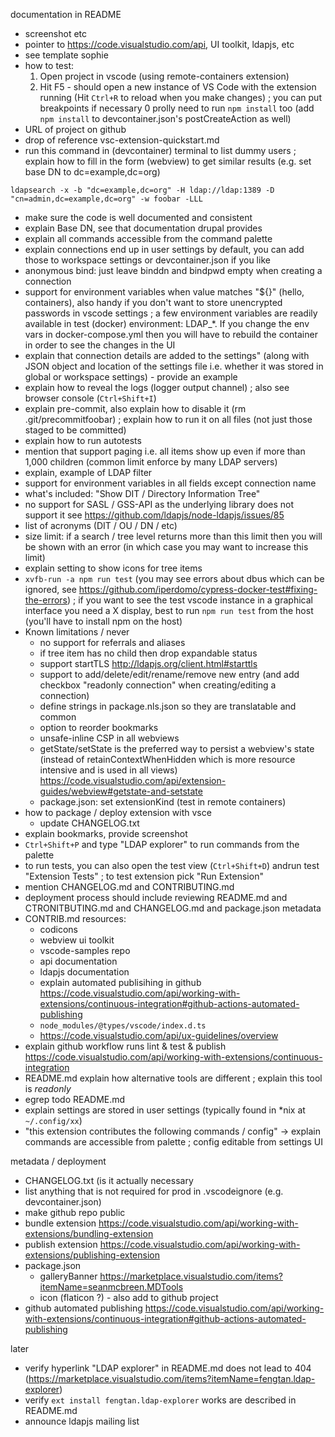 documentation in README
- screenshot etc
- pointer to https://code.visualstudio.com/api, UI toolkit, ldapjs, etc
- see template sophie
- how to test:
  1. Open project in vscode (using remote-containers extension)
  2. Hit F5 - should open a new instance of VS Code with the extension running (Hit `Ctrl+R` to reload when you make changes) ; you can put breakpoints if necessary
  0 prolly need to run `npm install` too (add `npm install` to devcontainer.json's postCreateAction as well)
- URL of project on github
- drop of reference vsc-extension-quickstart.md
- run this command in (devcontainer) terminal to list dummy users ; explain how to fill in the form (webview) to get similar results (e.g. set base DN to dc=example,dc=org)
```
ldapsearch -x -b "dc=example,dc=org" -H ldap://ldap:1389 -D "cn=admin,dc=example,dc=org" -w foobar -LLL
```
- make sure the code is well documented and consistent
- explain Base DN, see that documentation drupal provides
- explain all commands accessible from the command palette
- explain connections end up in user settings by default, you can add those to workspace settings or devcontainer.json if you like
- anonymous bind: just leave binddn and bindpwd empty when creating a connection
- support for environment variables when value matches "${}" (hello, containers), also handy if you don't want to store unencrypted passwords in vscode settings ; a few environment variables are readily available in test (docker) environment: LDAP_*. If you change the env vars in docker-compose.yml then you will have to rebuild the container in order to see the changes in the UI
- explain that connection details are added to the settings" (along with JSON object and location of the settings file i.e. whether it was stored in global or workspace settings) - provide an example
- explain how to reveal the logs (logger output channel) ; also see browser console (`Ctrl+Shift+I`)
- explain pre-commit, also explain how to disable it (rm .git/precommitfoobar) ; explain how to run it on all files (not just those staged to be committed)
- explain how to run autotests
- mention that support paging i.e. all items show up even if more than 1,000 children (common limit enforce by many LDAP servers)
- explain, example of LDAP filter
- support for environment variables in all fields except connection name
- what's included: "Show DIT / Directory Information Tree"
- no support for SASL / GSS-API as the underlying library does not support it see https://github.com/ldapjs/node-ldapjs/issues/85
- list of acronyms (DIT / OU / DN / etc)
- size limit: if a search / tree level returns more than this limit then you will be shown with an error (in which case you may want to increase this limit)
- explain setting to show icons for tree items
- `xvfb-run -a npm run test` (you may see errors about dbus which can be ignored, see https://github.com/iperdomo/cypress-docker-test#fixing-the-errors) ; if you want to see the test vscode instance in a graphical interface you need a X display, best to run `npm run test` from the host (you'll have to install npm on the host)
- Known limitations / never
  - no support for referrals and aliases
  - if tree item has no child then drop expandable status
  - support startTLS http://ldapjs.org/client.html#starttls
  - support to add/delete/edit/rename/remove new entry (and add checkbox "readonly connection" when creating/editing a connection)
  - define strings in package.nls.json so they are translatable and common
  - option to reorder bookmarks
  - unsafe-inline CSP in all webviews
  - getState/setState is the preferred way to persist a webview's state (instead of retainContextWhenHidden which is more resource intensive and is used in all views) https://code.visualstudio.com/api/extension-guides/webview#getstate-and-setstate
  - package.json: set extensionKind (test in remote containers)
- how to package / deploy extension with vsce
  - update CHANGELOG.txt
- explain bookmarks, provide screenshot
- `Ctrl+Shift+P` and  type "LDAP explorer" to run commands from the palette
- to run tests, you can also open the test view (`Ctrl+Shift+D`) andrun test "Extension Tests" ; to test extension pick "Run Extension"
- mention CHANGELOG.md and CONTRIBUTING.md
- deployment process should include reviewing README.md and CTRONITBUTING.md and CHANGELOG.md and package.json metadata
- CONTRIB.md resources:
  - codicons
  - webview ui toolkit
  - vscode-samples repo
  - api documentation
  - ldapjs documentation
  - explain automated publisihing in github https://code.visualstudio.com/api/working-with-extensions/continuous-integration#github-actions-automated-publishing
  - `node_modules/@types/vscode/index.d.ts`
  - https://code.visualstudio.com/api/ux-guidelines/overview
- explain github workflow runs lint & test & publish https://code.visualstudio.com/api/working-with-extensions/continuous-integration
- README.md explain how alternative tools are different ; explain this tool is *readonly*
- egrep todo README.md
- explain settings are stored in user settings (typically found in *nix at `~/.config/xx`)
- "this extension contributes the following commands / config" -> explain commands are accessible from palette ; config editable from settings UI

metadata / deployment
- CHANGELOG.txt (is it actually necessary
- list anything that is not required for prod in .vscodeignore (e.g. devcontainer.json)
- make github repo public
- bundle extension https://code.visualstudio.com/api/working-with-extensions/bundling-extension
- publish extension https://code.visualstudio.com/api/working-with-extensions/publishing-extension
- package.json
  - galleryBanner https://marketplace.visualstudio.com/items?itemName=seanmcbreen.MDTools
  - icon (flaticon ?) - also add to github project
- github automated publishing https://code.visualstudio.com/api/working-with-extensions/continuous-integration#github-actions-automated-publishing

later
- verify hyperlink "LDAP explorer" in README.md does not lead to 404 (https://marketplace.visualstudio.com/items?itemName=fengtan.ldap-explorer)
- verify `ext install fengtan.ldap-explorer` works are described in README.md
- announce ldapjs mailing list
